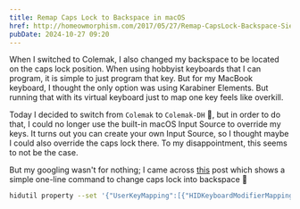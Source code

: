 ```yaml
---
title: Remap Caps Lock to Backspace in macOS
href: http://homeowmorphism.com/2017/05/27/Remap-CapsLock-Backspace-Sierra
pubDate: 2024-10-27 09:20
---
```


When I switched to Colemak, I also changed my backspace to be located on the caps lock position. When using hobbyist keyboards that I can program, it is simple to just program that key. But for my MacBook keyboard, I thought the only option was using Karabiner Elements. But running that with its virtual keyboard just to map one key feels like overkill.

Today I decided to switch from `Colemak` to `Colemak-DH` 🫣, but in order to do that, I could no longer use the built-in macOS Input Source to override my keys. It turns out you can create your own Input Source, so I thought maybe I could also override the caps lock there. To my disappointment, this seems to not be the case.

But my googling wasn't for nothing; I came across [this](http://homeowmorphism.com/2017/05/27/Remap-CapsLock-Backspace-Sierra) post which shows a simple one-line command to change caps lock into backspace 🤯

```bash
hidutil property --set '{"UserKeyMapping":[{"HIDKeyboardModifierMappingSrc":0x700000039,"HIDKeyboardModifierMappingDst":0x70000002A}]}'
```
